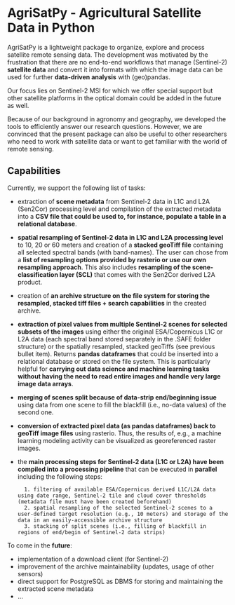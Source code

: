 # AgriSatPy - Agricultural Satellite Data in Python

AgriSatPy is a lightweight package to organize, explore and process satellite remote sensing data. The development was motivated by the frustration that there are no end-to-end workflows that manage (Sentinel-2) **satellite data** and convert it into formats with which the image data can be used for further **data-driven analysis** with (geo)pandas.

Our focus lies on Sentinel-2 MSI for which we offer special support but other satellite platforms in the optical domain could be added in the future as well.

Because of our background in agronomy and geography, we developed the tools to efficiently answer our research questions. However, we are convinced that the present package can also be useful to other researchers who need to work with satellite data or want to get familiar with the world of remote sensing.

## Capabilities

Currently, we support the following list of tasks:

- extraction of **scene metadata** from Sentinel-2 data in L1C and L2A (Sen2Cor) processing level and compilation of the extracted metadata into a **CSV file that could be used to, for instance, populate a table in a relational database**.


- **spatial resampling of Sentinel-2 data in L1C and L2A processing level** to 10, 20 or 60 meters and creation of a **stacked geoTiff file** containing all selected spectral bands (with band-names). The user can chose from a **list of resampling options provided by rasterio or use our own resampling approach**. This also includes **resampling of the scene-classification layer (SCL)** that comes with the Sen2Cor derived L2A product.


- creation of **an archive structure on the file system for storing the resampled, stacked tiff files + search capabilities** in the created archive.


- **extraction of pixel values from multiple Sentinel-2 scenes for selected subsets of the images** using either the original ESA/Copernicus L1C or L2A data (each spectral band stored separately in the .SAFE folder structure) or the spatially resampled, stacked geoTiffs (see previous bullet item). Returns **pandas dataframes** that could be inserted into a relational database or stored on the file system. This is particularly helpful for **carrying out data science and machine learning tasks without having the need to read entire images and handle very large image data arrays**.


- **merging of scenes split because of data-strip end/beginning issue** using data from one scene to fill the blackfill (i.e., no-data values) of the second one.


- **conversion of extracted pixel data (as pandas dataframes) back to geoTiff image files** using rasterio. Thus, the results of, e.g., a machine learning modeling activity can be visualized as georeferenced raster images.


- the **main processing steps for Sentinel-2 data (L1C or L2A) have been compiled into a processing pipeline** that can be executed in **parallel** including the following steps:

		1. filtering of available ESA/Copernicus derived L1C/L2A data using date range, Sentinel-2 tile and cloud cover thresholds (metadata file must have been created beforehand)
		2. spatial resampling of the selected Sentinel-2 scenes to a user-defined target resolution (e.g., 10 meters) and storage of the data in an easily-accessible archive structure
		3. stacking of split scenes (i.e., filling of blackfill in regions of end/begin of Sentinel-2 data strips)

To come in the **future**:

- implementation of a download client (for Sentinel-2)
- improvement of the archive maintainability (updates, usage of other sensors)
- direct support for PostgreSQL as DBMS for storing and maintaining the extracted scene metadata
- ...



